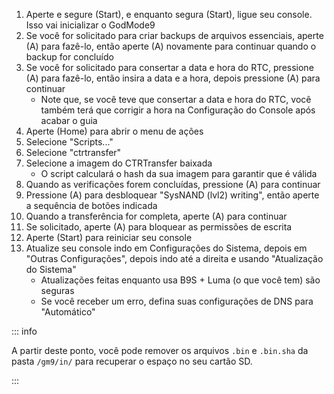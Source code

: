 1. Aperte e segure (Start), e enquanto segura (Start), ligue seu console. Isso vai inicializar o GodMode9
2. Se você for solicitado para criar backups de arquivos essenciais, aperte (A) para fazê-lo, então aperte (A) novamente para continuar quando o backup for concluído
3. Se você for solicitado para consertar a data e hora do RTC, pressione (A) para fazê-lo, então insira a data e a hora, depois pressione (A) para continuar
    - Note que, se você teve que consertar a data e hora do RTC, você também terá que corrigir a hora na Configuração do Console após acabar o guia
4. Aperte (Home) para abrir o menu de ações
5. Selecione "Scripts..."
6. Selecione "ctrtransfer"
7. Selecione a imagem do CTRTransfer baixada
    - O script calculará o hash da sua imagem para garantir que é válida
8. Quando as verificações forem concluídas, pressione (A) para continuar
9. Pressione (A) para desbloquear "SysNAND (lvl2) writing", então aperte a sequência de botões indicada
10. Quando a transferência for completa, aperte (A) para continuar
11. Se solicitado, aperte (A) para bloquear as permissões de escrita
12. Aperte (Start) para reiniciar seu console
13. Atualize seu console indo em Configurações do Sistema, depois em "Outras Configurações", depois indo até a direita e usando "Atualização do Sistema"
    - Atualizações feitas enquanto usa B9S + Luma (o que você tem) são seguras
    - Se você receber um erro, defina suas configurações de DNS para "Automático"

::: info

A partir deste ponto, você pode remover os arquivos `.bin` e `.bin.sha` da pasta `/gm9/in/` para recuperar o espaço no seu cartão SD.

:::